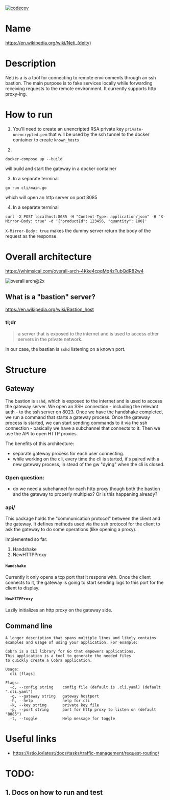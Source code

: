 [![codecov](https://codecov.io/gh/mihai-chiorean/neti/branch/main/graph/badge.svg?token=QCDQGK7GEX)](https://codecov.io/gh/mihai-chiorean/neti)

# Name

https://en.wikipedia.org/wiki/Neti_(deity)

# Description

Neti is a is a tool for connecting to remote environments through an ssh bastion. The main purpose is to fake services locally while forwarding receiving requests to the remote environment. It currently supports http proxy-ing.

# How to run

1. You'll need to create an unencripted RSA private key `private-unencrypted.pem` that will be used by the ssh tunnel to the docker container to create `known_hosts`

2.

```
docker-compose up --build
```

will build and start the gateway in a docker container

3. In a separate terminal

```
go run cli/main.go
```

which will open an http server on port 8085

4. In a separate terminal

```
curl -X POST localhost:8085 -H "Content-Type: application/json" -H "X-Mirror-Body: true" -d '{"productId": 123456, "quantity": 100}'
```

`X-Mirror-Body: true` makes the dummy server return the body of the request as the response.

# Overall architecture

https://whimsical.com/overall-arch-4Kke4cpqMq4zTubQdR82w4

![overall arch@2x](https://user-images.githubusercontent.com/2073397/133947793-b12799c6-a489-4a33-89ae-bd39b4740054.png)

## What is a "bastion" server?

https://en.wikipedia.org/wiki/Bastion_host

### tl;dr

> a server that is exposed to the internet and is used to access other servers in the private network.

In our case, the bastian is `sshd` listening on a known port.

# Structure

## Gateway

The bastion is `sshd`, which is exposed to the internet and is used to access the gateway server. We open an SSH connection - including the relevant auth - to the ssh server on 8023.
Once we have the handshake completed, we run a command that starts a gateway process. Once the gateway process is started, we can start sending commands to it via the ssh connection - basically we have a subchannel that connects to it.
Then we use the API to open HTTP proxies.

The benefits of this architecture:

- separate gateway process for each user connecting.
- while working on the cli, every time the cli is started, it's paired with a new gateway process, in stead of the gw "dying" when the cli is closed.

### Open question:

- do we need a subchannel for each http proxy though both the bastion and the gateway to properly multiplex? Or is this happening already?

### api/

This package holds the "communication protocol" between the client and the gateway. It defines methods used via the ssh protocol for the client to ask the gateway to do
some operations (like opening a proxy).

Implemented so far:

1. Handshake
2. NewHTTPProxy

#### `Handshake`

Currently it only opens a tcp port that it respons with. Once the client connects to it, the gateway is going to start sending logs to this port
for the client to display.

#### `NewHTTPProxy`

Lazily initializes an http proxy on the gateway side.

## Command line

```
A longer description that spans multiple lines and likely contains
examples and usage of using your application. For example:

Cobra is a CLI library for Go that empowers applications.
This application is a tool to generate the needed files
to quickly create a Cobra application.

Usage:
  cli [flags]

Flags:
  -c, --config string    config file (default is .cli.yaml) (default ".cli.yaml")
  -g, --gateway string   gateway hostport
  -h, --help             help for cli
  -k, --key string       private key file
  -p, --port string      port for http proxy to listen on (default "8085")
  -t, --toggle           Help message for toggle
```

# Useful links

- https://istio.io/latest/docs/tasks/traffic-management/request-routing/


# TODO:

## 1. Docs on how to run and test

